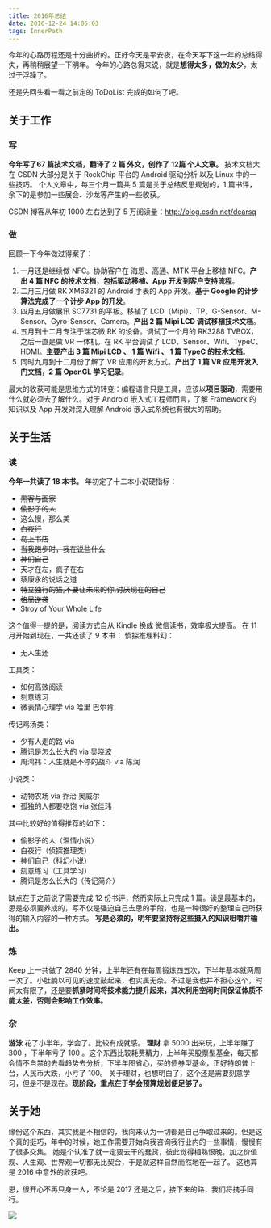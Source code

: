 ```yaml
---
title: 2016年总结
date: 2016-12-24 14:05:03
tags: InnerPath
---
```


今年的心路历程还是十分曲折的。正好今天是平安夜，在今天写下这一年的总结得失，再稍稍展望一下明年。
今年的心路总得来说，就是**想得太多，做的太少**，太过于浮躁了。

还是先回头看一看之前定的 ToDoList 完成的如何了吧。

## 关于工作
### 写
**今年写了67 篇技术文档，翻译了 2 篇 外文，创作了 12篇 个人文章。**
技术文档大在 CSDN 大部分是关于 RockChip 平台的 Android 驱动分析 以及 Linux 中的一些技巧。
个人文章中，每三个月一篇共 5 篇是关于总结反思规划的，1 篇书评，余下的是参加一些展会、沙龙等产生的一些收获。

CSDN 博客从年初 1000 左右达到了 5 万阅读量：http://blog.csdn.net/dearsq
### 做
回顾一下今年做过得案子：
1. 一月还是继续做 NFC。协助客户在 海思、高通、MTK 平台上移植 NFC。**产出 4 篇 NFC 的技术文档，包括驱动移植、App 开发到客户支持流程**。
2. 二月三月做 RK XM6321 的 Android 手表的 App 开发。**基于 Google 的计步算法完成了一个计步 App 的开发**。
3. 四月五月做展讯 SC7731 的平板。移植了 LCD（Mipi）、TP、G-Sensor、M-Sensor、Gyro-Sensor、Camera。**产出 2 篇 Mipi LCD 调试移植技术文档**。
4. 五月到十二月专注于瑞芯微 RK 的设备。调试了一个月的 RK3288 TVBOX，之后一直是做 VR 一体机。在 RK 平台调试了 LCD、Sensor、Wifi、TypeC、HDMI。**主要产出 3 篇 Mipi LCD 、 1 篇 Wifi 、 1 篇 TypeC 的技术文档**。
5. 同时九月到十二月份了解了 VR 应用的开发方式。**产出了 1 篇 VR 应用开发入门文档，2 篇 OpenGL 学习记录**。

最大的收获可能是思维方式的转变：编程语言只是工具，应该以**项目驱动**，需要用什么就必须去了解什么。对于 Android 嵌入式工程师而言，了解 Framework 的知识以及 App 开发对深入理解 Android 嵌入式系统也有很大的帮助。

## 关于生活
### 读
**今年一共读了 18 本书。**
年初定了十二本小说硬指标：
* ~~黑客与画家~~
* ~~偷影子的人~~
* ~~这么慢，那么美~~
* ~~白夜行~~
* ~~岛上书店~~
* ~~当我跑步时，我在说些什么~~	
* ~~神们自己~~
* 天才在左，疯子在右
* 蔡康永的说话之道
* ~~特立独行的猫,不要让未来的你,讨厌现在的自己~~
* ~~格局逆袭~~
* Stroy of Your Whole Life

这个值得一提的是，阅读方式自从 Kindle 换成 微信读书，效率极大提高。
在 11 月开始到现在，一共还读了 9 本书：
侦探推理科幻：
* 无人生还

工具类：
* 如何高效阅读
* 刻意练习
* 微表情心理学 via 哈里 巴尔肯

传记鸡汤类：
* 少有人走的路 via
* 腾讯是怎么长大的 via 吴晓波
* 周鸿祎：人生就是不停的战斗 via 陈润

小说类：
* 动物农场 via 乔治 奥威尔
* 孤独的人都要吃饱 via 张佳玮
	
其中比较好的值得推荐的如下：
* 偷影子的人（温情小说）
* 白夜行（侦探推理类）
* 神们自己（科幻小说）
* 刻意练习（工具学习）
* 腾讯是怎么长大的（传记简介）

缺点在于之前说了需要完成 12 份书评，然而实际上只完成 1 篇。读是最基本的，思是必须要养成的，写不仅是强迫自己去思的手段，也是一种很好的整理自己所获得的输入内容的一种方式。
**写是必须的，明年要坚持将这些摄入的知识咀嚼并输出。**

### 炼
Keep 上一共做了 2840 分钟，上半年还有在每周锻炼四五次，下半年基本就两周一次了。小肚腩以可见的速度鼓起来，也实属无奈。不过是我也并不担心这个，时间太有限了，还是要**抓紧时间将技术能力提升起来，其次利用空闲时间保证体质不能太差，否则会影响工作效率。**

### 杂
**游泳** 花了小半年，学会了。比较有成就感。
**理财** 拿 5000 出来玩，上半年赚了 300 ，下半年亏了 100 。这个东西比较耗费精力，上半年买股票型基金，每天都会情不自禁的去看趋势去分析，下半年图省心，买的债券型基金，正好特朗普上台，人民币大跌，小亏了 100。
关于理财，也想明白了，这个还是需要刻意学习，但是不是现在。**现阶段，重点在于学会预算规划便足够了。**

## 关于她
缘份这个东西，其实我是不相信的，我向来认为一切都是自己争取过来的。但是这个真的挺巧，年中的时候，她工作需要开始向我咨询我行业内的一些事情，慢慢有了很多交集。
她是个认准了就一定要去干的蠢货，彼此觉得相熟恨晚，加之价值观、人生观、世界观一切都无比契合，于是就这样自然而然地在一起了。
这也算是 2016 中意外的收获吧。

恩，很开心不再只身一人，不论是 2017 还是之后，接下来的路，我们将携手同行。

![](https://ws2.sinaimg.cn/large/ba061518gw1fb1xatysgrj20zk0qowh7.jpg)

